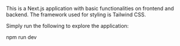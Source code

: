 This is a Next.js application with basic functionalities on frontend and backend.
The framework used for styling is Tailwind CSS.

Simply run the following to explore the application:

npm run dev

